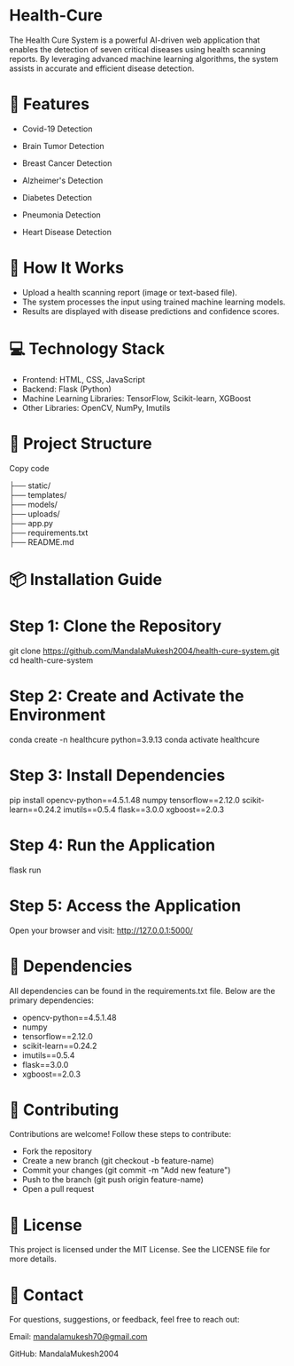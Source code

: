 # Health-Cure
The Health Cure System is a powerful AI-driven web application that enables the detection of seven critical diseases using health scanning reports. By leveraging advanced machine learning algorithms, the system assists in accurate and efficient disease detection.

# 🌟 Features

- Covid-19 Detection

- Brain Tumor Detection

- Breast Cancer Detection

- Alzheimer's Detection

- Diabetes Detection

- Pneumonia Detection

- Heart Disease Detection

# 🚀 How It Works

- Upload a health scanning report (image or text-based file).
- The system processes the input using trained machine learning models.
- Results are displayed with disease predictions and confidence scores.

# 💻 Technology Stack

- Frontend: HTML, CSS, JavaScript
- Backend: Flask (Python)
- Machine Learning Libraries: TensorFlow, Scikit-learn, XGBoost
- Other Libraries: OpenCV, NumPy, Imutils

# 📂 Project Structure

Copy code

├── static/                                             
├── templates/                                         
├── models/                                           
├── uploads/                                           
├── app.py                                            
├── requirements.txt                                  
├── README.md     

# 📦 Installation Guide
# Step 1: Clone the Repository
git clone https://github.com/MandalaMukesh2004/health-cure-system.git
cd health-cure-system
# Step 2: Create and Activate the Environment
conda create -n healthcure python=3.9.13
conda activate healthcure
# Step 3: Install Dependencies
pip install opencv-python==4.5.1.48 numpy tensorflow==2.12.0 scikit-learn==0.24.2 imutils==0.5.4 flask==3.0.0 xgboost==2.0.3
# Step 4: Run the Application
flask run
# Step 5: Access the Application
Open your browser and visit:
http://127.0.0.1:5000/

# 📘 Dependencies
All dependencies can be found in the requirements.txt file. Below are the primary dependencies:

- opencv-python==4.5.1.48
- numpy
- tensorflow==2.12.0
- scikit-learn==0.24.2
- imutils==0.5.4
- flask==3.0.0
- xgboost==2.0.3
# 🤝 Contributing
Contributions are welcome! Follow these steps to contribute:

- Fork the repository
- Create a new branch (git checkout -b feature-name)
- Commit your changes (git commit -m "Add new feature")
- Push to the branch (git push origin feature-name)
- Open a pull request
# 📜 License
This project is licensed under the MIT License. See the LICENSE file for more details.

# 📧 Contact
For questions, suggestions, or feedback, feel free to reach out:

Email: mandalamukesh70@gmail.com

GitHub: MandalaMukesh2004


